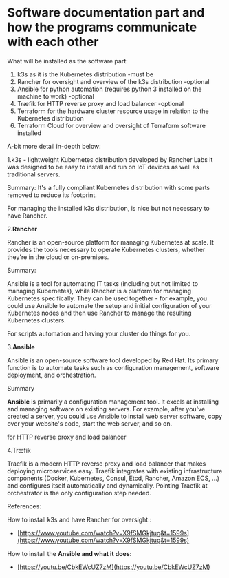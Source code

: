 # Software documentation part and how the programs communicate with each other

What will be installed as the software part:

1. k3s as it is the Kubernetes distribution -must be
2. Rancher for oversight and overview of the k3s distribution -optional
3. Ansible for python automation (requires python 3 installed on the machine to work) -optional
4. Træfik for HTTP reverse proxy and load balancer -optional
5. Terraform for the hardware cluster resource usage in relation to the Kubernetes distribution
6. Terraform Cloud for overview and oversight of Terraform software installed

A-bit more detail in-depth below:

1.k3s - lightweight Kubernetes distribution developed by Rancher Labs it was designed to be easy to install and run on IoT devices as well as traditional servers.

Summary: It's a fully compliant Kubernetes distribution with some parts removed to reduce its footprint.

For managing the installed k3s distribution, is nice but not necessary to have Rancher.

2.**Rancher**

Rancher is an open-source platform for managing Kubernetes at scale. It provides the tools necessary to operate Kubernetes clusters, whether they're in the cloud or on-premises.

Summary:

Ansible is a tool for automating IT tasks (including but not limited to managing Kubernetes), while Rancher is a platform for managing Kubernetes specifically. They can be used together - for example, you could use Ansible to automate the setup and initial configuration of your Kubernetes nodes and then use Rancher to manage the resulting Kubernetes clusters.

For scripts automation and having your cluster do things for you.

3.**Ansible**

Ansible is an open-source software tool developed by Red Hat. Its primary function is to automate tasks such as configuration management, software deployment, and orchestration.

Summary

**Ansible** is primarily a configuration management tool. It excels at installing and managing software on existing servers. For example, after you've created a server, you could use Ansible to install web server software, copy over your website's code, start the web server, and so on.

for HTTP reverse proxy and load balancer

4.Træfik

Traefik is a modern HTTP reverse proxy and load balancer that makes deploying microservices easy. Traefik integrates with existing infrastructure components (Docker, Kubernetes, Consul, Etcd, Rancher, Amazon ECS, ...) and configures itself automatically and dynamically. Pointing Traefik at orchestrator is the only configuration step needed.

References:

How to install k3s and have Rancher for oversight::

- [https://www.youtube.com/watch?v=X9fSMGkjtug&t=1599s](https://www.youtube.com/watch?v=X9fSMGkjtug&t=1599s)

How to install the **Ansible and what it does:**

- [https://youtu.be/CbkEWcUZ7zM](https://youtu.be/CbkEWcUZ7zM)

